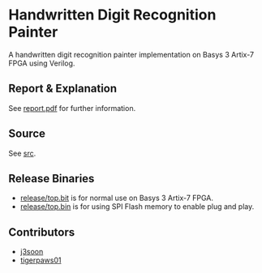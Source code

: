 # Handwritten Digit Recognition Painter

A handwritten digit recognition painter implementation on Basys 3 Artix-7 FPGA using Verilog.

## Report & Explanation

See [report.pdf](/report.pdf) for further information.

## Source

See [src](/src).

## Release Binaries

- [release/top.bit](/release/top.bit) is for normal use on Basys 3 Artix-7 FPGA.
- [release/top.bin](/release/top.bin) is for using SPI Flash memory to enable plug and play.

## Contributors

- [j3soon](https://github.com/j3soon)
- [tigerpaws01](https://github.com/tigerpaws01)
